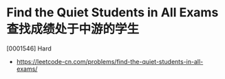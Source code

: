 # Find the Quiet Students in All Exams 查找成绩处于中游的学生

[0001546] Hard

- https://leetcode-cn.com/problems/find-the-quiet-students-in-all-exams/
